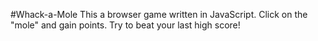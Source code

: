 #Whack-a-Mole
This a browser game written in JavaScript. Click on the "mole" and gain points. Try to beat your last high score!
